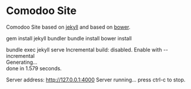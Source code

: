 # Comodoo Site

Comodoo Site based on [jekyll](https://jekyllrb.com) and based
on [bower](https://bower.io/).

gem install jekyll bundler
bundle install
bower install

bundle exec jekyll serve 
 Incremental build: disabled. Enable with --incremental                               
    Generating...                        
            done in 1.579 seconds. 

 Server address: http://127.0.0.1:4000
  Server running... press ctrl-c to stop.

